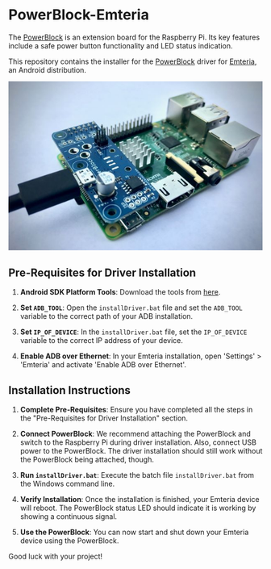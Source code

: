 # PowerBlock-Emteria

The [PowerBlock](https://blog.petrockblock.com/powerblock/) is an extension board for the Raspberry Pi. Its key features include a safe power button functionality and LED status indication.

This repository contains the installer for the [PowerBlock](https://blog.petrockblock.com/powerblock/) driver for [Emteria](https://emteria.com/), an Android distribution.

![PowerBlock attached to Raspberry Pi](powerblock_thumb.jpg)

## Pre-Requisites for Driver Installation

1. **Android SDK Platform Tools**: Download the tools from [here](https://developer.android.com/studio/releases/platform-tools).

2. **Set `ADB_TOOL`**: Open the `installDriver.bat` file and set the `ADB_TOOL` variable to the correct path of your ADB installation.

3. **Set `IP_OF_DEVICE`**: In the `installDriver.bat` file, set the `IP_OF_DEVICE` variable to the correct IP address of your device.

4. **Enable ADB over Ethernet**: In your Emteria installation, open 'Settings' > 'Emteria' and activate 'Enable ADB over Ethernet'.

## Installation Instructions

1. **Complete Pre-Requisites**: Ensure you have completed all the steps in the "Pre-Requisites for Driver Installation" section.

2. **Connect PowerBlock**: We recommend attaching the PowerBlock and switch to the Raspberry Pi during driver installation. Also, connect USB power to the PowerBlock. The driver installation should still work without the PowerBlock being attached, though.

3. **Run `installDriver.bat`**: Execute the batch file `installDriver.bat` from the Windows command line.

4. **Verify Installation**: Once the installation is finished, your Emteria device will reboot. The PowerBlock status LED should indicate it is working by showing a continuous signal.

5. **Use the PowerBlock**: You can now start and shut down your Emteria device using the PowerBlock.

Good luck with your project!
